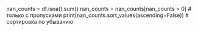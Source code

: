 nan_counts = df.isna().sum()
nan_counts = nan_counts[nan_counts > 0]  # только с пропусками
print(nan_counts.sort_values(ascending=False))  # сортировка по убыванию
